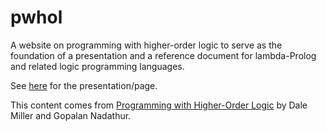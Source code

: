 # pwhol
A website on programming with higher-order logic to serve as the foundation of a presentation and a reference document for lambda-Prolog and related logic programming languages.

See [here](http://chelsea.lol/pwhol/) for the presentation/page.

This content comes from [Programming with Higher-Order Logic](https://www.cambridge.org/core/books/programming-with-higherorder-logic/90460BBDEF7ADE2B2B738DD05A39ECC5) by Dale Miller and Gopalan Nadathur.
